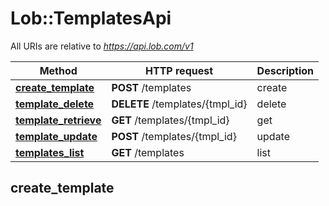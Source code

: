 # Lob::TemplatesApi

All URIs are relative to *https://api.lob.com/v1*

| Method | HTTP request | Description |
| ------ | ------------ | ----------- |
| [**create_template**](TemplatesApi.md#create_template) | **POST** /templates | create |
| [**template_delete**](TemplatesApi.md#template_delete) | **DELETE** /templates/{tmpl_id} | delete |
| [**template_retrieve**](TemplatesApi.md#template_retrieve) | **GET** /templates/{tmpl_id} | get |
| [**template_update**](TemplatesApi.md#template_update) | **POST** /templates/{tmpl_id} | update |
| [**templates_list**](TemplatesApi.md#templates_list) | **GET** /templates | list |


## create_template

> <Template> create_template(template_writable)

create

Creates a new template for use with the Print & Mail API. In Live mode, you can only have as many non-deleted templates as allotted in your current [Print & Mail Edition](https://dashboard.lob.com/#/settings/editions). If you attempt to create a template past your limit, you will receive a `403` error. There is no limit in Test mode.

### Examples

```ruby
require 'time'
require 'openapi_client'
# setup authorization
Lob.configure do |config|
  # Configure HTTP basic authorization: basicAuth
  config.username = 'YOUR USERNAME'
  config.password = 'YOUR PASSWORD'
end

api_instance = Lob::TemplatesApi.new
template_writable = Lob::TemplateWritable.new({html: 'html_example'}) # TemplateWritable | 

begin
  # create
  result = api_instance.create(template_writable)
  p result
rescue Lob::ApiError => e
  puts "Error when calling TemplatesApi->create: #{e}"
end
```

#### Using the create_template_with_http_info variant

This returns an Array which contains the response data, status code and headers.

> <Array(<Template>, Integer, Hash)> create_template_with_http_info(template_writable)

```ruby
begin
  # create
  data, status_code, headers = api_instance.create_template_with_http_info(template_writable)
  p status_code # => 2xx
  p headers # => { ... }
  p data # => <Template>
rescue Lob::ApiError => e
  puts "Error when calling TemplatesApi->create_template_with_http_info: #{e}"
end
```

### Parameters

| Name | Type | Description | Notes |
| ---- | ---- | ----------- | ----- |
| **template_writable** | [**TemplateWritable**](TemplateWritable.md) |  |  |

### Return type

[**Template**](Template.md)

### Authorization

[basicAuth](../README.md#basicAuth)

### HTTP request headers

- **Content-Type**: application/json, application/x-www-form-urlencoded, multipart/form-data
- **Accept**: application/json


## template_delete

> <TemplateDeletion> template_delete(tmpl_id)

delete

Permanently deletes a template.

### Examples

```ruby
require 'time'
require 'openapi_client'
# setup authorization
Lob.configure do |config|
  # Configure HTTP basic authorization: basicAuth
  config.username = 'YOUR USERNAME'
  config.password = 'YOUR PASSWORD'
end

api_instance = Lob::TemplatesApi.new
tmpl_id = 'tmpl_id_example' # String | id of the template

begin
  # delete
  result = api_instance.delete(tmpl_id)
  p result
rescue Lob::ApiError => e
  puts "Error when calling TemplatesApi->delete: #{e}"
end
```

#### Using the template_delete_with_http_info variant

This returns an Array which contains the response data, status code and headers.

> <Array(<TemplateDeletion>, Integer, Hash)> template_delete_with_http_info(tmpl_id)

```ruby
begin
  # delete
  data, status_code, headers = api_instance.template_delete_with_http_info(tmpl_id)
  p status_code # => 2xx
  p headers # => { ... }
  p data # => <TemplateDeletion>
rescue Lob::ApiError => e
  puts "Error when calling TemplatesApi->template_delete_with_http_info: #{e}"
end
```

### Parameters

| Name | Type | Description | Notes |
| ---- | ---- | ----------- | ----- |
| **tmpl_id** | **String** | id of the template |  |

### Return type

[**TemplateDeletion**](TemplateDeletion.md)

### Authorization

[basicAuth](../README.md#basicAuth)

### HTTP request headers

- **Content-Type**: Not defined
- **Accept**: application/json


## template_retrieve

> <Template> template_retrieve(tmpl_id)

get

Retrieves the details of an existing template.

### Examples

```ruby
require 'time'
require 'openapi_client'
# setup authorization
Lob.configure do |config|
  # Configure HTTP basic authorization: basicAuth
  config.username = 'YOUR USERNAME'
  config.password = 'YOUR PASSWORD'
end

api_instance = Lob::TemplatesApi.new
tmpl_id = 'tmpl_id_example' # String | id of the template

begin
  # get
  result = api_instance.get(tmpl_id)
  p result
rescue Lob::ApiError => e
  puts "Error when calling TemplatesApi->get: #{e}"
end
```

#### Using the template_retrieve_with_http_info variant

This returns an Array which contains the response data, status code and headers.

> <Array(<Template>, Integer, Hash)> template_retrieve_with_http_info(tmpl_id)

```ruby
begin
  # get
  data, status_code, headers = api_instance.template_retrieve_with_http_info(tmpl_id)
  p status_code # => 2xx
  p headers # => { ... }
  p data # => <Template>
rescue Lob::ApiError => e
  puts "Error when calling TemplatesApi->template_retrieve_with_http_info: #{e}"
end
```

### Parameters

| Name | Type | Description | Notes |
| ---- | ---- | ----------- | ----- |
| **tmpl_id** | **String** | id of the template |  |

### Return type

[**Template**](Template.md)

### Authorization

[basicAuth](../README.md#basicAuth)

### HTTP request headers

- **Content-Type**: Not defined
- **Accept**: application/json


## template_update

> <Template> template_update(tmpl_id, template_update)

update

Updates the description and/or published version of the template with the given id.

### Examples

```ruby
require 'time'
require 'openapi_client'
# setup authorization
Lob.configure do |config|
  # Configure HTTP basic authorization: basicAuth
  config.username = 'YOUR USERNAME'
  config.password = 'YOUR PASSWORD'
end

api_instance = Lob::TemplatesApi.new
tmpl_id = 'tmpl_id_example' # String | id of the template
template_update = Lob::TemplateUpdate.new # TemplateUpdate | 

begin
  # update
  result = api_instance.update(tmpl_id, template_update)
  p result
rescue Lob::ApiError => e
  puts "Error when calling TemplatesApi->update: #{e}"
end
```

#### Using the template_update_with_http_info variant

This returns an Array which contains the response data, status code and headers.

> <Array(<Template>, Integer, Hash)> template_update_with_http_info(tmpl_id, template_update)

```ruby
begin
  # update
  data, status_code, headers = api_instance.template_update_with_http_info(tmpl_id, template_update)
  p status_code # => 2xx
  p headers # => { ... }
  p data # => <Template>
rescue Lob::ApiError => e
  puts "Error when calling TemplatesApi->template_update_with_http_info: #{e}"
end
```

### Parameters

| Name | Type | Description | Notes |
| ---- | ---- | ----------- | ----- |
| **tmpl_id** | **String** | id of the template |  |
| **template_update** | [**TemplateUpdate**](TemplateUpdate.md) |  |  |

### Return type

[**Template**](Template.md)

### Authorization

[basicAuth](../README.md#basicAuth)

### HTTP request headers

- **Content-Type**: application/json, application/x-www-form-urlencoded, multipart/form-data
- **Accept**: application/json


## templates_list

> <TemplateList> templates_list(opts)

list

Returns a list of your templates. The templates are returned sorted by creation date, with the most recently created templates appearing first.

### Examples

```ruby
require 'time'
require 'openapi_client'
# setup authorization
Lob.configure do |config|
  # Configure HTTP basic authorization: basicAuth
  config.username = 'YOUR USERNAME'
  config.password = 'YOUR PASSWORD'
end

api_instance = Lob::TemplatesApi.new
opts = {
  limit: 56, # Integer | How many results to return.
  before: 'before_example', # String | A reference to a list entry used for paginating to the previous set of entries. This field is pre-populated in the `previous_url` field in the return response. 
  after: 'after_example', # String | A reference to a list entry used for paginating to the next set of entries. This field is pre-populated in the `next_url` field in the return response. 
  include: ['inner_example'], # Array<String> | Request that the response include the total count by specifying `include[]=total_count`. 
  date_created: { key: Time.now}, # Hash<String, Time> | Filter by date created.
  metadata: { key: 'inner_example'} # Hash<String, String> | Filter by metadata key-value pair`.
}

begin
  # list
  result = api_instance.list(opts)
  p result
rescue Lob::ApiError => e
  puts "Error when calling TemplatesApi->list: #{e}"
end
```

#### Using the templates_list_with_http_info variant

This returns an Array which contains the response data, status code and headers.

> <Array(<TemplateList>, Integer, Hash)> templates_list_with_http_info(opts)

```ruby
begin
  # list
  data, status_code, headers = api_instance.templates_list_with_http_info(opts)
  p status_code # => 2xx
  p headers # => { ... }
  p data # => <TemplateList>
rescue Lob::ApiError => e
  puts "Error when calling TemplatesApi->templates_list_with_http_info: #{e}"
end
```

### Parameters

| Name | Type | Description | Notes |
| ---- | ---- | ----------- | ----- |
| **limit** | **Integer** | How many results to return. | [optional][default to 10] |
| **before** | **String** | A reference to a list entry used for paginating to the previous set of entries. This field is pre-populated in the &#x60;previous_url&#x60; field in the return response.  | [optional] |
| **after** | **String** | A reference to a list entry used for paginating to the next set of entries. This field is pre-populated in the &#x60;next_url&#x60; field in the return response.  | [optional] |
| **include** | [**Array&lt;String&gt;**](String.md) | Request that the response include the total count by specifying &#x60;include[]&#x3D;total_count&#x60;.  | [optional] |
| **date_created** | [**Hash&lt;String, Time&gt;**](Time.md) | Filter by date created. | [optional] |
| **metadata** | [**Hash&lt;String, String&gt;**](String.md) | Filter by metadata key-value pair&#x60;. | [optional] |

### Return type

[**TemplateList**](TemplateList.md)

### Authorization

[basicAuth](../README.md#basicAuth)

### HTTP request headers

- **Content-Type**: Not defined
- **Accept**: application/json

